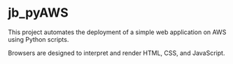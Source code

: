 # jb_pyAWS

This project automates the deployment of a simple web application on AWS using Python scripts.

Browsers are designed to interpret and render HTML, CSS, and JavaScript. 
